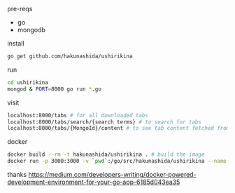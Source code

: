 pre-reqs
* go
* mongodb

install
```bash
go get github.com/hakunashida/ushirikina
```

run
```bash
cd ushirikina
mongod & PORT=8000 go run *.go
```

visit
```bash
localhost:8000/tabs # for all downloaded tabs
localhost:8000/tabs/search/{search terms} # to search for tabs
localhost:8000/tabs/{MongoId}/content # to see tab content fetched from ipfs
```

docker
```bash
docker build --rm -t hakunashida/ushirikina . # build the image
docker run -p 3000:3000 -v `pwd`:/go/src/hakunashida/ushirikina --name test hakunashida/ushirikina # run it
```

thanks https://medium.com/developers-writing/docker-powered-development-environment-for-your-go-app-6185d043ea35
